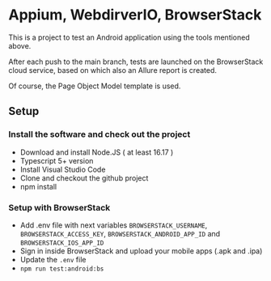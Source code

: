 # Appium, WebdirverIO, BrowserStack

This is a project to test an Android application using the tools mentioned above.

After each push to the main branch, tests are launched on the BrowserStack cloud service, based on which also an Allure report is created. 

Of course, the Page Object Model template is used.

## Setup

### Install the software and check out the project

- Download and install Node.JS ( at least 16.17 )
- Typescript 5+ version
- Install Visual Studio Code
- Clone and checkout the github project
- npm install

### Setup with BrowserStack

- Add .env file with next variables `BROWSERSTACK_USERNAME`, `BROWSERSTACK_ACCESS_KEY`, `BROWSERSTACK_ANDROID_APP_ID` and `BROWSERSTACK_IOS_APP_ID`
- Sign in inside BrowserStack and upload your mobile apps (.apk and .ipa)
- Update the `.env` file
- `npm run test:android:bs`
